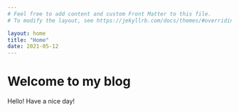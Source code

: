 ```yaml
---
# Feel free to add content and custom Front Matter to this file.
# To modify the layout, see https://jekyllrb.com/docs/themes/#overriding-theme-defaults

layout: home
title: "Home"
date: 2021-05-12
---
```


# Welcome to my blog

Hello! Have a nice day!
